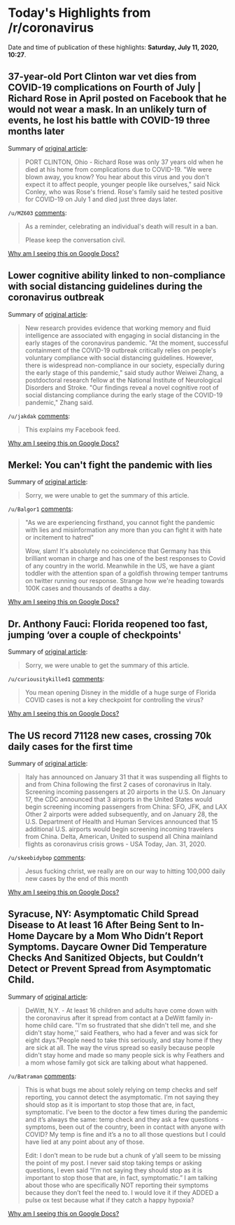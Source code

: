 # Today's Highlights from /r/coronavirus

Date and time of publication of these highlights: **Saturday, July 11, 2020, 10:27**.

## 37-year-old Port Clinton war vet dies from COVID-19 complications on Fourth of July | Richard Rose in April posted on Facebook that he would not wear a mask. In an unlikely turn of events, he lost his battle with COVID-19 three months later

Summary of [original article](https://www.cleveland19.com/2020/07/10/year-old-port-clinton-war-vet-dies-covid-complications-fourth-july/):

> PORT CLINTON, Ohio - Richard Rose was only 37 years old when he died at his home from complications due to COVID-19. "We were blown away, you know? You hear about this virus and you don't expect it to affect people, younger people like ourselves," said Nick Conley, who was Rose's friend. Rose's family said he tested positive for COVID-19 on July 1 and died just three days later.

`/u/MZ603` [comments](https://www.reddit.com/r/Coronavirus/comments/hp8s55/37yearold_port_clinton_war_vet_dies_from_covid19/):

> As a reminder, celebrating an individual's death will result in a ban. 
> 
> Please keep the conversation civil.

[Why am I seeing this on Google Docs?](https://docs.google.com/document/d/1Dc6We63vOXIZsc0op-Bt4abqkYjXzOigalQqFxmvvbM/edit?usp=sharing)

## Lower cognitive ability linked to non-compliance with social distancing guidelines during the coronavirus outbreak

Summary of [original article](https://www.psypost.org/2020/07/covidiot-study-lower-cognitive-ability-linked-to-non-compliance-with-social-distancing-guidelines-during-the-coronavirus-outbreak-57293):

> New research provides evidence that working memory and fluid intelligence are associated with engaging in social distancing in the early stages of the coronavirus pandemic. "At the moment, successful containment of the COVID-19 outbreak critically relies on people's voluntary compliance with social distancing guidelines. However, there is widespread non-compliance in our society, especially during the early stage of this pandemic," said study author Weiwei Zhang, a postdoctoral research fellow at the National Institute of Neurological Disorders and Stroke. "Our findings reveal a novel cognitive root of social distancing compliance during the early stage of the COVID-19 pandemic," Zhang said.

`/u/jakdak` [comments](https://www.reddit.com/r/Coronavirus/comments/hpaqmc/lower_cognitive_ability_linked_to_noncompliance/):

> This explains my Facebook feed.

[Why am I seeing this on Google Docs?](https://docs.google.com/document/d/1Dc6We63vOXIZsc0op-Bt4abqkYjXzOigalQqFxmvvbM/edit?usp=sharing)

## Merkel: You can't fight the pandemic with lies

Summary of [original article](https://buffalonews.com/news/world/merkel-you-cant-fight-the-pandemic-with-lies/video_76f39f4c-8d57-5b74-a13e-e6cf74181767.html):

> Sorry, we were unable to get the summary of this article.

`/u/Balgor1` [comments](https://www.reddit.com/r/Coronavirus/comments/hp6mcd/merkel_you_cant_fight_the_pandemic_with_lies/):

>  "As we are experiencing firsthand, you cannot fight the pandemic with lies and misinformation any more than you can fight it with hate or incitement to hatred"
> 
> Wow, slam!  It's absolutely no coincidence that Germany has this brilliant woman in charge and has one of the best responses to Covid of any country in the world.  Meanwhile in the US, we have a giant toddler with the attention span of a goldfish throwing temper tantrums on twitter running our response.  Strange how we're heading towards 100K cases and thousands of deaths a day.

[Why am I seeing this on Google Docs?](https://docs.google.com/document/d/1Dc6We63vOXIZsc0op-Bt4abqkYjXzOigalQqFxmvvbM/edit?usp=sharing)

## Dr. Anthony Fauci: Florida reopened too fast, jumping ‘over a couple of checkpoints'

Summary of [original article](https://www.sun-sentinel.com/coronavirus/fl-ne-florida-coronavirus-cases-deaths-thursday-july-9-20200709-6w6t7xksvjgz7msqzpwtyzfymu-story.html):

> Sorry, we were unable to get the summary of this article.

`/u/curiousitykilled1` [comments](https://www.reddit.com/r/Coronavirus/comments/hp9541/dr_anthony_fauci_florida_reopened_too_fast/):

> You mean opening Disney in the middle of a huge surge of Florida COVID cases is not a key checkpoint for controlling the virus?

[Why am I seeing this on Google Docs?](https://docs.google.com/document/d/1Dc6We63vOXIZsc0op-Bt4abqkYjXzOigalQqFxmvvbM/edit?usp=sharing)

## The US record 71128 new cases, crossing 70k daily cases for the first time

Summary of [original article](https://www.worldometers.info/coronavirus/country/us/):

> Italy has announced on January 31 that it was suspending all flights to and from China following the first 2 cases of coronavirus in Italy. Screening incoming passengers at 20 airports in the U.S. On January 17, the CDC announced that 3 airports in the United States would begin screening incoming passengers from China: SFO, JFK, and LAX Other 2 airports were added subsequently, and on January 28, the U.S. Department of Health and Human Services announced that 15 additional U.S. airports would begin screening incoming travelers from China. Delta, American, United to suspend all China mainland flights as coronavirus crisis grows - USA Today, Jan. 31, 2020.

`/u/skeebidybop` [comments](https://www.reddit.com/r/Coronavirus/comments/hp03wp/the_us_record_71128_new_cases_crossing_70k_daily/):

> Jesus fucking christ, we really are on our way to hitting 100,000 daily new cases by the end of this month

[Why am I seeing this on Google Docs?](https://docs.google.com/document/d/1Dc6We63vOXIZsc0op-Bt4abqkYjXzOigalQqFxmvvbM/edit?usp=sharing)

## Syracuse, NY: Asymptomatic Child Spread Disease to At least 16 After Being Sent to In-Home Daycare by a Mom Who Didn’t Report Symptoms. Daycare Owner Did Temperature Checks And Sanitized Objects, but Couldn’t Detect or Prevent Spread from Asymptomatic Child.

Summary of [original article](https://www.syracuse.com/coronavirus/2020/07/at-least-16-sick-after-coronavirus-exposure-at-dewitt-in-home-day-care-take-this-seriously-stay-home-if-sick-at-all.html):

> DeWitt, N.Y. - At least 16 children and adults have come down with the coronavirus after it spread from contact at a DeWitt family in-home child care. "I'm so frustrated that she didn't tell me, and she didn't stay home,'' said Feathers, who had a fever and was sick for eight days."People need to take this seriously, and stay home if they are sick at all. The way the virus spread so easily because people didn't stay home and made so many people sick is why Feathers and a mom whose family got sick are talking about what happened.

`/u/Batraman` [comments](https://www.reddit.com/r/Coronavirus/comments/hp6lfm/syracuse_ny_asymptomatic_child_spread_disease_to/):

> This is what bugs me about solely relying on temp checks and self reporting, you cannot detect the asymptomatic. I’m not saying they should stop as it is important to stop those that are, in fact, symptomatic. I’ve been to the doctor a few times during the pandemic and it’s always the same: temp check and they ask a few questions - symptoms, been out of the country, been in contact with anyone with COVID? My temp is fine and it’s a no to all those questions but I could have lied at any point about any of those.
> 
> 
> Edit: I don’t mean to be rude but a chunk of y’all seem to be missing the point of my post. I never said stop taking temps or asking questions, I even said “I’m not saying they should stop as it is important to stop those that are, in fact, symptomatic.” I am talking about those who are specifically NOT reporting their symptoms because they don’t feel the need to. I would love it if they ADDED a pulse ox test because what if they catch a happy hypoxia?

[Why am I seeing this on Google Docs?](https://docs.google.com/document/d/1Dc6We63vOXIZsc0op-Bt4abqkYjXzOigalQqFxmvvbM/edit?usp=sharing)

